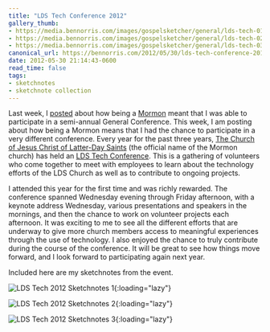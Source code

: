 ```yaml
---
title: "LDS Tech Conference 2012"
gallery_thumb: 
- https://media.bennorris.com/images/gospelsketcher/general/lds-tech-01.jpg
- https://media.bennorris.com/images/gospelsketcher/general/lds-tech-02.jpg
- https://media.bennorris.com/images/gospelsketcher/general/lds-tech-03.jpg
canonical_url: https://bennorris.com/2012/05/30/lds-tech-conference-2012
date: 2012-05-30 21:14:43-0600
read_time: false
tags:
- sketchnotes
- sketchnote collection
---
```


Last week, I <a title="LDS General Conference Sketchnotes April 2012" href="https://bennorris.com/2012/04/05/lds-general-conference">posted</a> about how being a <a href="http://mormon.org" target="_blank">Mormon</a> meant that I was able to participate in a semi-annual General Conference. This week, I am posting about how being a Mormon means that I had the chance to participate in a very different conference. Every year for the past three years, <a href="http://www.lds.org/" target="_blank">The Church of Jesus Christ of Latter-Day Saints</a> (the official name of the Mormon church) has held an <a href="http://tech.lds.org/wiki/LDSTech_Conference" target="_blank">LDS Tech Conference</a>. This is a gathering of volunteers who come together to meet with employees to learn about the technology efforts of the LDS Church as well as to contribute to ongoing projects.

I attended this year for the first time and was richly rewarded. The conference spanned Wednesday evening through Friday afternoon, with a keynote address Wednesday, various presentations and speakers in the mornings, and then the chance to work on volunteer projects each afternoon. It was exciting to me to see all the different efforts that are underway to give more church members access to meaningful experiences through the use of technology. I also enjoyed the chance to truly contribute during the course of the conference. It will be great to see how things move forward, and I look forward to participating again next year.

Included here are my sketchnotes from the event.

![LDS Tech 2012 Sketchnotes 1](https://media.bennorris.com/images/gospelsketcher/general/lds-tech-01.jpg){:loading="lazy"}

![LDS Tech 2012 Sketchnotes 2](https://media.bennorris.com/images/gospelsketcher/general/lds-tech-02.jpg){:loading="lazy"}

![LDS Tech 2012 Sketchnotes 3](https://media.bennorris.com/images/gospelsketcher/general/lds-tech-03.jpg){:loading="lazy"}
